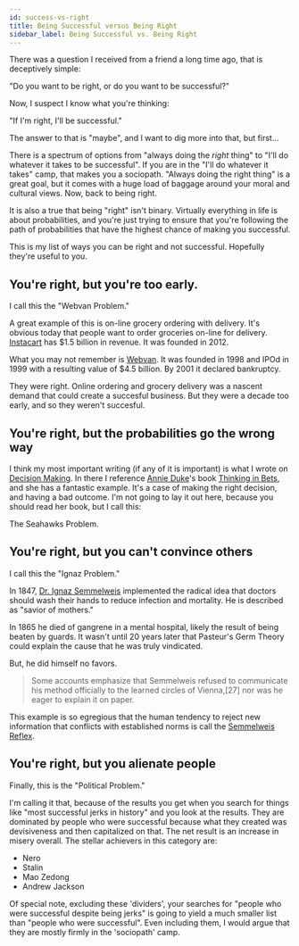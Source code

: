 ```yaml
---
id: success-vs-right
title: Being Successful versus Being Right
sidebar_label: Being Successful vs. Being Right
---
```


There was a question I received from a friend a long time ago, that is deceptively simple:

"Do you want to be right, or do you want to be successful?"

Now, I suspect I know what you're thinking:

"If I'm right, I'll be successful."

The answer to that is "maybe", and I want to dig more into that, but first...

There is a spectrum of options from "always doing the *right* thing" to "I'll do whatever it takes to be successful".  If you are in the "I'll do whatever it takes" camp, that makes you a sociopath.  "Always doing the right thing" is a great goal, but it comes with a huge load of baggage around your moral and cultural views.  Now, back to being right.

It is also a true that being "right" isn't binary.  Virtually everything in life is about probabilities, and you're just trying to ensure that you're following the path of probabilities that have the highest chance of making you successful.

This is my list of ways you can be right and not successful.  Hopefully they're useful to you.

## You're right, but you're too early.

I call this the "Webvan Problem."

A great example of this is on-line grocery ordering with delivery.  It's obvious today that people want to order groceries on-line for delivery.  [Instacart](https://en.wikipedia.org/wiki/Instacart) has $1.5 billion in revenue.  It was founded in 2012.

What you may not remember is [Webvan](https://en.wikipedia.org/wiki/Webvan).  It was founded in 1998 and IPOd in 1999 with a resulting value of $4.5 billion.  By 2001 it declared bankruptcy.

They were right.  Online ordering and grocery delivery was a nascent demand that could create a succesful business.  But they were a decade too early, and so they weren't succesful.

## You're right, but the probabilities go the wrong way

I think my most important writing (if any of it is important) is what I wrote on [Decision Making](decision-making.md).  In there I reference [Annie Duke](https://www.annieduke.com/)'s book [Thinking in Bets](https://www.indiebound.org/book/9780735216358?aff=penguinrandom), and she has a fantastic example.  It's a case of making the right decision, and having a bad outcome.  I'm not going to lay it out here, because you should read her book, but I call this:

The Seahawks Problem.

## You're right, but you can't convince others

I call this the "Ignaz Problem."

In 1847, [Dr. Ignaz Semmelweis](https://en.wikipedia.org/wiki/Ignaz_Semmelweis) implemented the radical idea that doctors should wash their hands to reduce infection and mortality.  He is described as "savior of mothers."

In 1865 he died of gangrene in a mental hospital, likely the result of being beaten by guards.  It wasn't until 20 years later that Pasteur's Germ Theory could explain the cause that he was truly vindicated.

But, he did himself no favors. 

> Some accounts emphasize that Semmelweis refused to communicate his method officially to the learned circles of Vienna,[27] nor was he eager to explain it on paper. 

This example is so egregious that the human tendency to reject new information that conflicts with established norms is call the [Semmelweis Reflex](https://en.wikipedia.org/wiki/Semmelweis_reflex).

## You're right, but you alienate people

Finally, this is the "Political Problem."

I'm calling it that, because of the results you get when you search for things like "most successful jerks in history" and you look at the results.  They are dominated by people who were successful because what they created was devisiveness and then capitalized on that.  The net result is an increase in misery overall.  The stellar achievers in this category are:

* Nero
* Stalin
* Mao Zedong
* Andrew Jackson

Of special note, excluding these 'dividers', your searches for "people who were successful despite being jerks" is going to yield a much smaller list than "people who were successful".  Even including them, I would argue that they are mostly firmly in the 'sociopath' camp.
 

